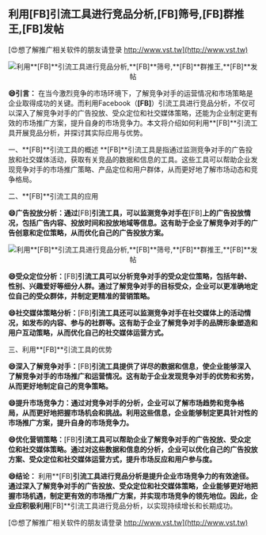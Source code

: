 ## **利用**[FB]**引流工具进行竞品分析,**[FB]**筛号,**[FB]**群推王,**[FB]**发帖**

[😍想了解推广相关软件的朋友请登录 http://www.vst.tw](http://www.vst.tw)

 <center><img src="https://vst.tw/MP4/tuiguang/png/0.png" alt="利用**[FB]**引流工具进行竞品分析,**[FB]**筛号,**[FB]**群推王,**[FB]**发帖"></center>

**😄引言：**
在当今激烈竞争的市场环境下，了解竞争对手的运营情况和市场策略是企业取得成功的关键。而利用Facebook（**[FB]**）引流工具进行竞品分析，不仅可以深入了解竞争对手的广告投放、受众定位和社交媒体策略，还能为企业制定更有效的市场推广方案，提升自身的市场竞争力。本文将介绍如何利用**[FB]**引流工具开展竞品分析，并探讨其实际应用与优势。

一、**[FB]**引流工具的概述
**[FB]**引流工具是指通过监测竞争对手的广告投放和社交媒体活动，获取有关竞品的数据和信息的工具。这些工具可以帮助企业发现竞争对手的市场推广策略、产品定位和用户群体，从而更好地了解市场动态和竞争格局。

二、**[FB]**引流工具的应用

**😄广告投放分析：通过**[FB]**引流工具，可以监测竞争对手在**[FB]**上的广告投放情况，包括广告内容、投放时间和投放地域等信息。这有助于企业了解竞争对手的广告创意和定位策略，从而优化自己的广告投放方案。**

 <center><img src="https://vst.tw/MP4/tuiguang/png/8.png" alt="利用**[FB]**引流工具进行竞品分析,**[FB]**筛号,**[FB]**群推王,**[FB]**发帖"></center>

**😄受众定位分析：**[FB]**引流工具可以分析竞争对手的受众定位策略，包括年龄、性别、兴趣爱好等细分人群。通过了解竞争对手的目标受众，企业可以更准确地定位自己的受众群体，并制定更精准的营销策略。**

**😄社交媒体策略分析：**[FB]**引流工具还可以监测竞争对手在社交媒体上的活动情况，如发布的内容、参与的社群等。这有助于企业了解竞争对手的品牌形象塑造和用户互动策略，从而优化自己的社交媒体运营方式。**

三、利用**[FB]**引流工具的优势

**😄深入了解竞争对手：**[FB]**引流工具提供了详尽的数据和信息，使企业能够深入了解竞争对手的市场推广和运营情况。这有助于企业发现竞争对手的优势和劣势，从而更好地制定自己的竞争策略。**

**😄提升市场竞争力：通过对竞争对手的分析，企业可以了解市场趋势和竞争格局，从而更好地把握市场机会和挑战。利用这些信息，企业能够制定更具针对性的市场推广方案，提升自身的市场竞争力。**

**😄优化营销策略：**[FB]**引流工具可以帮助企业了解竞争对手的广告投放、受众定位和社交媒体策略。通过对这些数据和信息的分析，企业可以优化自己的广告投放方案、受众定位和社交媒体运营方式，提升市场反应和用户参与度。**

**😄结论：**
利用**[FB]**引流工具进行竞品分析是提升企业市场竞争力的有效途径。通过深入了解竞争对手的广告投放、受众定位和社交媒体策略，企业能够更好地把握市场机遇，制定更有效的市场推广方案，并实现市场竞争的领先地位。因此，企业应积极利用**[FB]**引流工具进行竞品分析，以实现持续增长和长期成功。

[😍想了解推广相关软件的朋友请登录 http://www.vst.tw](http://www.vst.tw)



